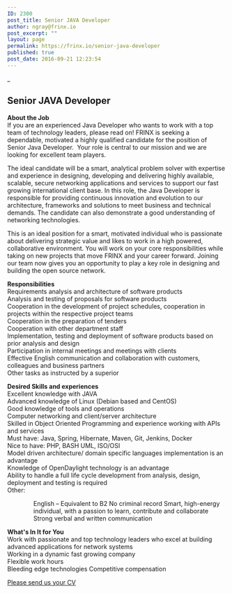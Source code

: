 ```yaml
---
ID: 2300
post_title: Senior JAVA Developer
author: ngray@frinx.io
post_excerpt: ""
layout: page
permalink: https://frinx.io/senior-java-developer
published: true
post_date: 2016-09-21 12:23:54
---
```

_

## Senior JAVA Developer

**About the Job**  
If you are an experienced Java Developer who wants to work with a top team of technology leaders, please read on! FRINX is seeking a dependable, motivated a highly qualified candidate for the position of Senior Java Developer.  Your role is central to our mission and we are looking for excellent team players. 

The ideal candidate will be a smart, analytical problem solver with expertise and experience in designing, developing and delivering highly available, scalable, secure networking applications and services to support our fast growing international client base. In this role, the Java Developer is responsible for providing continuous innovation and evolution to our architecture, frameworks and solutions to meet business and technical demands. The candidate can also demonstrate a good understanding of networking technologies.

This is an ideal position for a smart, motivated individual who is passionate about delivering strategic value and likes to work in a high powered, collaborative environment. You will work on your core responsibilities while taking on new projects that move FRINX and your career forward. Joining our team now gives you an opportunity to play a key role in designing and building the open source network.

**Responsibilities**  
Requirements analysis and architecture of software products  
Analysis and testing of proposals for software products  
Cooperation in the development of project schedules, cooperation in projects within the respective project teams  
Cooperation in the preparation of tenders  
Cooperation with other department staff  
Implementation, testing and deployment of software products based on prior analysis and design  
Participation in internal meetings and meetings with clients  
Effective English communication and collaboration with customers, colleagues and business partners  
Other tasks as instructed by a superior

**Desired Skills and experiences**  
Excellent knowledge with JAVA  
Advanced knowledge of Linux (Debian based and CentOS)  
Good knowledge of tools and operations  
Computer networking and client/server architecture  
Skilled in Object Oriented Programming and experience working with APIs and services  
Must have: Java, Spring, Hibernate, Maven, Git, Jenkins, Docker  
Nice to have: PHP, BASH UML, ISO/OSI  
Model driven architecture/ domain specific languages implementation is an advantage  
Knowledge of OpenDaylight technology is an advantage  
Ability to handle a full life cycle development from analysis, design, deployment and testing is required  
Other:

<p style="padding-left: 60px">
  English – Equivalent to B2 No criminal record Smart, high-energy individual, with a passion to learn, contribute and collaborate Strong verbal and written communication
</p>

**What's In It for You**  
Work with passionate and top technology leaders who excel at building advanced applications for network systems  
Working in a dynamic fast growing company  
Flexible work hours  
Bleeding edge technologies Competitive compensation

[Please send us your CV][1]  

 [1]: mailto:career@frinx.io